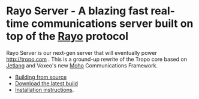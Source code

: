 # Rayo Server - A blazing fast real-time communications server built on top of the [Rayo](http://www.rayo.org) protocol

Rayo Server is our next-gen server that will eventually power http://tropo.com . This is a ground-up rewrite of the Tropo core based on [Jetlang](http://code.google.com/p/jetlang/) and Voxeo's new [Moho](http://labs.voxeo.com/moho) Communications Framework.

- [Building from source](https://github.com/tropo/tropo2/wiki/Building-Tropo2-From-Source)
- [Download the latest build](https://github.com/tropo/tropo2/wiki/Downloading-the-latest-automated-build)
- [Installation instructions](https://github.com/tropo/tropo2/wiki/Installation-with-Prism). 